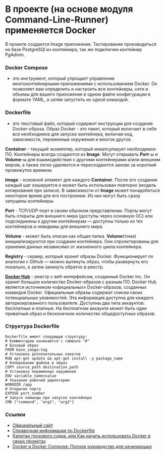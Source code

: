 # В проекте (на основе модуля Command-Line-Runner) применяется Docker

В проекте создается Image приложения. Тестирование производиться на базе PostgreSQl из контейнера, так же подключен 
контейнер PgAdmin.

### Docker Compose
* это инструмент, который упрощает управление многоконтейнерными приложениями с использованием Docker. Он позволяет 
вам определить и настроить все контейнеры, сети и объемы для вашего приложения в одном файле конфигурации в формате 
YAML, а затем запустить их одной командой.

### **Dockerfile** 
* это текстовый файл, который содержит инструкции для создания Docker-образа. Образ Docker - это пакет, который 
включает в себя все необходимое для запуска контейнера, включая код, зависимости, переменные окружения и многое другое.

**Container** - текущий экземпляр, который инкапсулирует необходимое ПО. Контейнеры всегда создаются из **Image**. 
Могут открывать **Port**-ы и **Volume**-ы для взаимодействия с другими контейнерами и/или внешним миром, а также легко 
удаляются и пересоздаются заново за короткий промежуток времени.

**Image** - основной элемент для каждого **Container**. После его создания каждый шаг кэшируется и может быть 
использован повторно (модель копирования при записи). В зависимости от **Image** может понадобиться некоторое время 
для его построения. Из них могут быть сразу запущены контейнеры.

**Port** - TCP/UDP-порт в своем обычном представлении. Порты могут быть открыты для внешнего мира (доступы через 
основную ОС) или подсоединены к другим контейнерам — доступны только из тех контейнеров и невидимы для внешнего мира.

**Volume** - может быть описан как общая папка. **Volume**(тома) инициализируются при создании контейнера. 
Они спроектированы для хранения данных независимо от жизненного цикла контейнера.

**Registry** - сервер, который хранит образы Docker. Функционирует по аналогии с Github — можно вытянуть образ, чтобы 
развернуть его локально, а затем закинуть обратно в реестр. 

**[Docker Hub](https://hub.docker.com/search?q=&type=image)** - реестр с веб-интерфейсом, созданный Docker Inc. 
Он хранит большое количество Docker-образов с разным ПО. Docker Hub является источником «официальных» Docker-образов, 
созданных командой Docker. Официальные образы содержат списки своих потенциальных уязвимостей. Эта информация доступна 
для каждого авторизированного пользователя. Доступны два типа аккаунтов: бесплатные и платные. На бесплатном аккаунте 
может быть один приватный образ и бесконечное количество общедоступных образов.


### Структура Dockerfile
```
Dockerfile имеет следующую структуру:
# Комментарии начинаются с символа "#"
# Базовый образ
FROM base_image:tag
# Установка дополнительных пакетов
RUN apt-get update && apt-get install -y package_name
# Копирование файлов в образ
COPY source_path destination_path
# Установка переменных окружения
ENV variable_name=value
# Указание рабочей директории
WORKDIR /app
# Открытие порта
EXPOSE port_number
# Запуск команды при запуске контейнера
CMD ["command", "arg1", "arg2"]
```


### Ссылки
* [Официальный сайт](https://docs.docker.com/get-started/)
* [Справочная информация по Dockerfile](https://docs.docker.com/engine/reference/builder/#dockerfile-reference)
* [Капитан грузового судна, или Как начать использовать Docker в своих проектах](https://tproger.ru/translations/how-to-start-using-docker)
* [Docker и Docker Compose: Полное руководство для начинающих](https://dzen.ru/a/ZSJCuZCwPUXxX3TD)